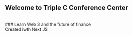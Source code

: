 ## Welcome to Triple C Conference Center
<br/>
### Learn Web 3 and the future of finance
<br/>
Created iwth Next JS
